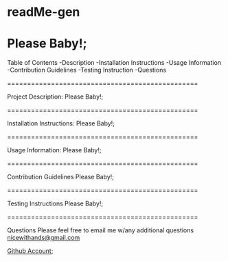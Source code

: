 # readMe-gen

Please Baby!;
================================================

Table of Contents
-Description
-Installation Instructions
-Usage Information
-Contribution Guidelines
-Testing Instruction
-Questions

================================================

Project Description:
Please Baby!;

================================================

Installation Instructions:
Please Baby!;

================================================

Usage Information:
Please Baby!;

================================================

Contribution Guidelines
Please Baby!;

================================================

Testing Instructions
Please Baby!;

================================================

Questions
Please feel free to email me w/any additional questions nicewithands@gmail.com

[Github Account](https://www.Github.com/GSGeoff);
